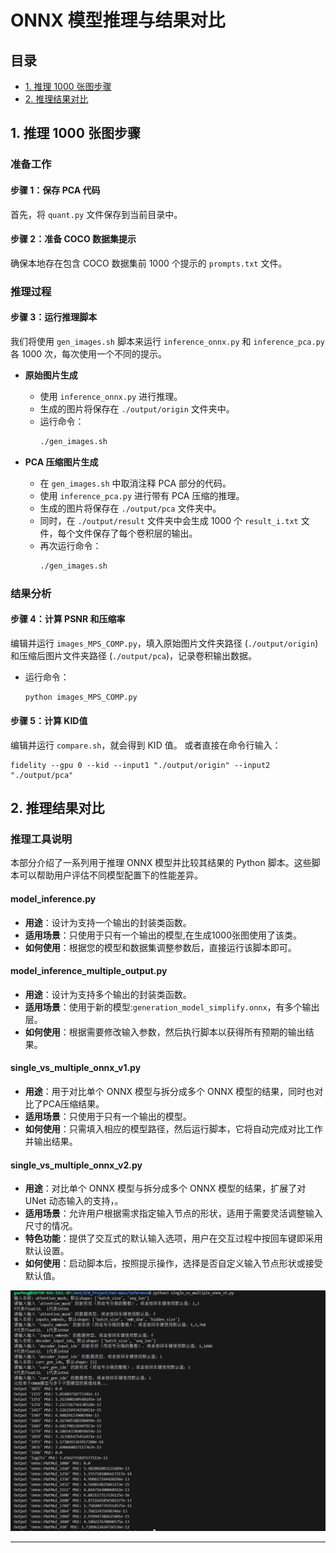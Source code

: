 # ONNX 模型推理与结果对比

## 目录
- [1. 推理 1000 张图步骤](#1-推理-1000-张图步骤)
- [2. 推理结果对比](#2-推理结果对比)

## 1. 推理 1000 张图步骤

### 准备工作

#### 步骤 1：保存 PCA 代码
首先，将 `quant.py` 文件保存到当前目录中。

#### 步骤 2：准备 COCO 数据集提示
确保本地存在包含 COCO 数据集前 1000 个提示的 `prompts.txt` 文件。

### 推理过程

#### 步骤 3：运行推理脚本
我们将使用 `gen_images.sh` 脚本来运行 `inference_onnx.py` 和 `inference_pca.py` 各 1000 次，每次使用一个不同的提示。

- **原始图片生成**
  - 使用 `inference_onnx.py` 进行推理。
  - 生成的图片将保存在 `./output/origin` 文件夹中。
  - 运行命令：
    ```bash
    ./gen_images.sh
    ```

- **PCA 压缩图片生成**
  - 在 `gen_images.sh` 中取消注释 PCA 部分的代码。
  - 使用 `inference_pca.py` 进行带有 PCA 压缩的推理。
  - 生成的图片将保存在 `./output/pca` 文件夹中。
  - 同时，在 `./output/result` 文件夹中会生成 1000 个 `result_i.txt` 文件，每个文件保存了每个卷积层的输出。
  - 再次运行命令：
    ```bash
    ./gen_images.sh
    ```

### 结果分析

#### 步骤 4：计算 PSNR 和压缩率
编辑并运行 `images_MPS_COMP.py`，填入原始图片文件夹路径 (`./output/origin`) 和压缩后图片文件夹路径 (`./output/pca`)，记录卷积输出数据。

- 运行命令：
  ```bash
  python images_MPS_COMP.py
  ```

#### 步骤 5：计算 KID值
编辑并运行 `compare.sh`，就会得到 KID 值。
或者直接在命令行输入：
```
fidelity --gpu 0 --kid --input1 "./output/origin" --input2 "./output/pca"
```

## 2. 推理结果对比

### 推理工具说明

本部分介绍了一系列用于推理 ONNX 模型并比较其结果的 Python 脚本。这些脚本可以帮助用户评估不同模型配置下的性能差异。

#### model_inference.py
- **用途**：设计为支持一个输出的封装类函数。
- **适用场景**：只使用于只有一个输出的模型,在生成1000张图使用了该类。
- **如何使用**：根据您的模型和数据集调整参数后，直接运行该脚本即可。

#### model_inference_multiple_output.py
- **用途**：设计为支持多个输出的封装类函数。
- **适用场景**：使用于新的模型:`generation_model_simplify.onnx`，有多个输出层。
- **如何使用**：根据需要修改输入参数，然后执行脚本以获得所有预期的输出结果。

#### single_vs_multiple_onnx_v1.py
- **用途**：用于对比单个 ONNX 模型与拆分成多个 ONNX 模型的结果，同时也对比了PCA压缩结果。
- **适用场景**：只使用于只有一个输出的模型。
- **如何使用**：只需填入相应的模型路径，然后运行脚本，它将自动完成对比工作并输出结果。

#### single_vs_multiple_onnx_v2.py
- **用途**：对比单个 ONNX 模型与拆分成多个 ONNX 模型的结果，扩展了对 UNet 动态输入的支持，。
- **适用场景**：允许用户根据需求指定输入节点的形状，适用于需要灵活调整输入尺寸的情况。
- **特色功能**：提供了交互式的默认输入选项，用户在交互过程中按回车键即采用默认设置。
- **如何使用**：启动脚本后，按照提示操作，选择是否自定义输入节点形状或接受默认值。

![ONNX 模型推理流程](image.png "ONNX 模型推理流程图")

---
